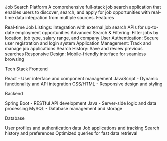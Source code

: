Job Search Platform
A comprehensive full-stack job search application that enables users to discover, search, and apply for job opportunities with real-time data integration from multiple sources.
Features

Real-time Job Listings: Integration with external job search APIs for up-to-date employment opportunities
Advanced Search & Filtering: Filter jobs by location, job type, salary range, and company
User Authentication: Secure user registration and login system
Application Management: Track and manage job applications
Search History: Save and review previous searches
Responsive Design: Mobile-friendly interface for seamless browsing

Tech Stack
Frontend

React - User interface and component management
JavaScript - Dynamic functionality and API integration
CSS/HTML - Responsive design and styling

Backend

Spring Boot - RESTful API development
Java - Server-side logic and data processing
MySQL - Database management and storage

Database

User profiles and authentication data
Job applications and tracking
Search history and preferences
Optimized queries for fast data retrieval
